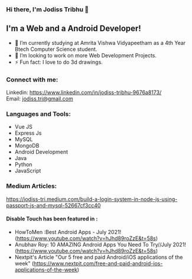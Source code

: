 ### Hi there, I'm Jodiss Tribhu  👋

## I'm a Web and a Android Developer!
- 🏫 I’m currently studying at Amrita Vishwa Vidyapeetham as a 4th Year Btech Computer Science student.
- 👯 I’m looking to work on more Web Development Projects.
- ⚡ Fun fact: I love to do 3d drawings.

### Connect with me:
Linkedin: https://www.linkedin.com/in/jodiss-tribhu-9676a8173/
<br />
Email: jodiss.tri@gmail.com
<br />

### Languages and Tools:
  - Vue JS
  - Express Js
  - MySQL
  - MongoDB
  - Android Development
  - Java
  - Python
  - JavaScript

### Medium Articles:
https://jodiss-tri.medium.com/build-a-login-system-in-node-js-using-passport-js-and-mysql-52667cf3cc40

#### Disable Touch has been featured in :
  - HowToMen :Best Android Apps - July 2021! (https://www.youtube.com/watch?v=hJhd89roZzE&t=58s)
  - Anubhav Roy: 10 AMAZING Android Apps You Need To Try//July 2021! (https://www.youtube.com/watch?v=hJhd89roZzE&t=58s)
  - Nextpit's Article "Our 5 free and paid Android/iOS applications of the week" (https://www.nextpit.com/free-and-paid-android-ios-applications-of-the-week)



